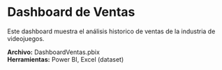# Dashboard de Ventas
Este dashboard muestra el análisis historico de ventas de la industria de videojuegos.

**Archivo:** DashboardVentas.pbix  
**Herramientas:** Power BI, Excel (dataset)          
